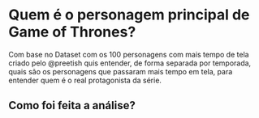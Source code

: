 # Quem é o personagem principal de Game of Thrones? 
Com base no Dataset com os 100 personagens com mais tempo de tela criado pelo @preetish quis entender, de forma separada por temporada, quais são os personagens que passaram mais tempo em tela, para entender quem é o real protagonista da série.

<b><h2>Como foi feita a análise?</h2></b>
